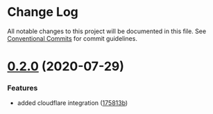 # Change Log

All notable changes to this project will be documented in this file.
See [Conventional Commits](https://conventionalcommits.org) for commit guidelines.

# [0.2.0](https://github.com/sandrinodimattia/serverless-jwt/compare/v0.1.8...v0.2.0) (2020-07-29)

### Features

- added cloudflare integration ([175813b](https://github.com/sandrinodimattia/serverless-jwt/commit/175813bc08c9948efad282f68e7fde7539ee3f8a))
